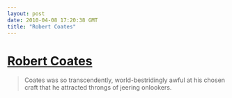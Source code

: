 ```yaml
---
layout: post
date: 2010-04-08 17:20:38 GMT
title: "Robert Coates"
---
```

# [Robert Coates](http://www.futilitycloset.com/2010/04/07/the-comic-tragedian/)

> Coates was so transcendently, world-bestridingly awful at his chosen craft that he attracted throngs of jeering onlookers.